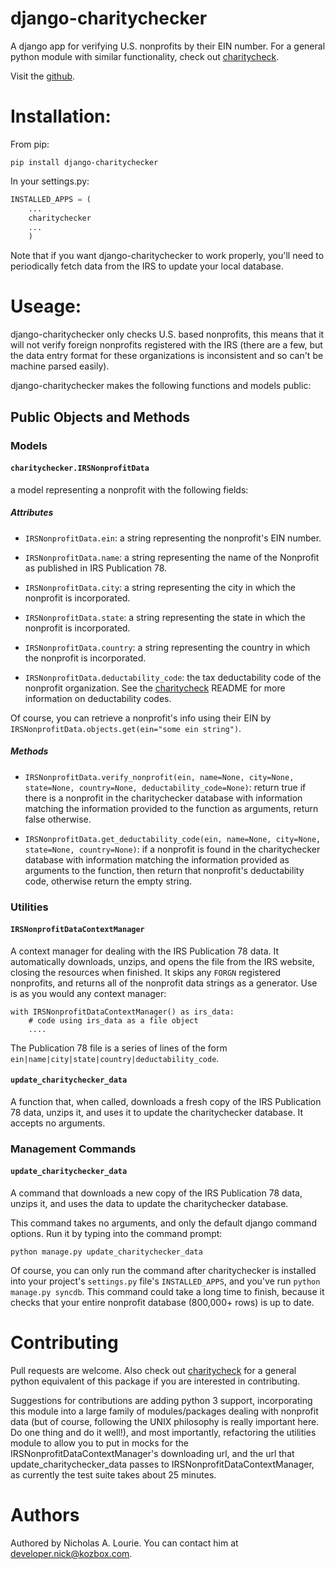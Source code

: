django-charitychecker
=====================

A django app for verifying U.S. nonprofits by their EIN number. For a general python module with similar functionality, check out [charitycheck](https://github.com/nalourie/charitycheck). 

Visit the [github](https://github.com/nalourie/django-charitychecker). 

# Installation:

From pip:

```
pip install django-charitychecker
```

In your settings.py:

```python
INSTALLED_APPS = (
    ...
    charitychecker
    ...
    )
```

Note that if you want django-charitychecker to work properly, you'll need to periodically fetch data from the IRS to update your local database. 

# Useage:

django-charitychecker only checks U.S. based nonprofits, this means that it will not verify foreign nonprofits registered with the IRS (there are a few, but the data entry format for these organizations is inconsistent and so can't be machine parsed easily).

django-charitychecker makes the following functions and models public:

## Public Objects and Methods

### Models

#### ```charitychecker.IRSNonprofitData``` 

a model representing a nonprofit with the following fields:

##### Attributes

- ```IRSNonprofitData.ein```: a string representing the nonprofit's EIN number.

- ```IRSNonprofitData.name```: a string representing the name of the Nonprofit as published in IRS Publication 78.

- ```IRSNonprofitData.city```: a string representing the city in which the nonprofit is incorporated.

- ```IRSNonprofitData.state```: a string representing the state in which the nonprofit is incorporated.

- ```IRSNonprofitData.country```: a string representing the country in which the nonprofit is incorporated.

- ```IRSNonprofitData.deductability_code```: the tax deductability code of the nonprofit organization. See the [charitycheck](https://github.com/nalourie/charitycheck) README for more information on deductability codes.

Of course, you can retrieve a nonprofit's info using their EIN by ```IRSNonprofitData.objects.get(ein="some ein string")```.

##### Methods

- ```IRSNonprofitData.verify_nonprofit(ein, name=None, city=None, state=None, country=None, deductability_code=None)```: return true if there is a nonprofit in the charitychecker database with information matching the information provided to the function as arguments, return false otherwise.

- ```IRSNonprofitData.get_deductability_code(ein, name=None, city=None, state=None, country=None)```: if a nonprofit is found in the charitychecker database with information matching the information provided as arguments to the function, then return that nonprofit's deductability code, otherwise return the empty string.

### Utilities

#### ```IRSNonprofitDataContextManager```

A context manager for dealing with the IRS Publication 78 data. It automatically downloads, unzips, and opens the file from the IRS website, closing the resources when finished. It skips any ```FORGN``` registered nonprofits, and returns all of the nonprofit data strings as a generator. Use is as you would any context manager:

```
with IRSNonprofitDataContextManager() as irs_data:
    # code using irs_data as a file object
    .... 
```

The Publication 78 file is a series of lines of the form ```ein|name|city|state|country|deductability_code```.

#### ```update_charitychecker_data```

A function that, when called, downloads a fresh copy of the IRS Publication 78 data, unzips it, and uses it to update the charitychecker database. It accepts no arguments.

### Management Commands

#### ```update_charitychecker_data```

A command that downloads a new copy of the IRS Publication 78 data, unzips it, and uses the data to update the charitychecker database.

This command takes no arguments, and only the default django command options. Run it by typing into the command prompt:

```python manage.py update_charitychecker_data```

Of course, you can only run the command after charitychecker is installed into your project's ```settings.py``` file's ```INSTALLED_APPS```, and you've run ```python manage.py syncdb```. This command could take a long time to finish, because it checks that your entire nonprofit database (800,000+ rows) is up to date.

# Contributing 

Pull requests are welcome. Also check out [charitycheck](https://github.com/nalourie/charitycheck) for a general python equivalent of this package if you are interested in contributing.

Suggestions for contributions are adding python 3 support, incorporating this module into a large family of modules/packages dealing with nonprofit data (but of course, following the UNIX philosophy is really important here. Do one thing and do it well!), and most importantly, refactoring the utilities module to allow you to put in mocks for the IRSNonprofitDataContextManager's downloading url, and the url that update_charitychecker_data passes to IRSNonprofitDataContextManager, as currently the test suite takes about 25 minutes.

# Authors

Authored by Nicholas A. Lourie. You can contact him at developer.nick@kozbox.com.